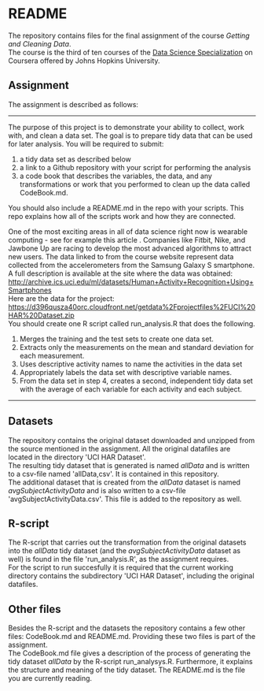 README
================

The repository contains files for the final assignment of the course
*Getting and Cleaning Data*.  
The course is the third of ten courses of the [Data Science Specialization](https://www.coursera.org/specializations/jhu-data-science) on Coursera offered by Johns Hopkins University.  

## Assignment
The assignment is described as follows:  

---

The purpose of this project is to demonstrate your ability to collect, work 
with, and clean a data set. The goal is to prepare tidy data that can be used 
for later analysis. You will be required to submit:

1. a tidy data set as described below
2. a link to a Github repository with your script for performing the analysis
3. a code book that describes the variables, the data, and any transformations 
or work that you performed to clean up the data called CodeBook.md.

You should also include a README.md in the repo with your scripts. This repo 
explains how all of the scripts work and how they are connected.  

One of the most exciting areas in all of data science right now is wearable 
computing - see for example this article . Companies like Fitbit, Nike, and 
Jawbone Up are racing to develop the most advanced algorithms to attract new 
users. The data linked to from the course website represent data collected from 
the accelerometers from the Samsung Galaxy S smartphone. A full description is 
available at the site where the data was obtained:  
http://archive.ics.uci.edu/ml/datasets/Human+Activity+Recognition+Using+Smartphones  
Here are the data for the project:  
https://d396qusza40orc.cloudfront.net/getdata%2Fprojectfiles%2FUCI%20HAR%20Dataset.zip  
You should create one R script called run_analysis.R that does the following.

1. Merges the training and the test sets to create one data set.
2. Extracts only the measurements on the mean and standard deviation for each 
measurement.
3. Uses descriptive activity names to name the activities in the data set
4. Appropriately labels the data set with descriptive variable names.
5. From the data set in step 4, creates a second, independent tidy data set with 
the average of each variable for each activity and each subject.

---

## Datasets
The repository contains the original dataset downloaded and unzipped from the 
source mentioned in the assignment.
All the original datafiles are located in the directory 'UCI HAR Dataset'.  
The resulting tidy dataset that is generated is named *allData* and is written 
to a csv-file named 'allData,csv'. It is contained in this repository.  
The additional dataset that is created from the *allData* dataset is named
*avgSubjectActivityData* and is also written to a csv-file 'avgSubjectActivityData.csv'.
This file is added to the repository as well.

## R-script
The R-script that carries out the transformation from the original datasets into
the *allData* tidy dataset (and the *avgSubjectActivityData* dataset as well) is 
found in the file 'run_analysis.R', as the assignment requires.  
For the script to run succesfully it is required that the current working 
directory contains the subdirectory 'UCI HAR Dataset', including the original 
datafiles.

## Other files
Besides the R-script and the datasets the repository contains a few other files:
CodeBook.md and README.md. Providing these two files is part of the assignment.  
The CodeBook.md file gives a description of the process of generating the tidy
dataset *allData* by the R-script run_analysys.R. Furthermore, it explains the 
structure and meaning of the tidy dataset.
The README.md is the file you are currently reading.
